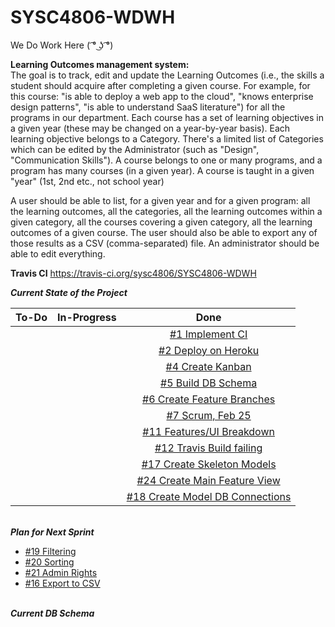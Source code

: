 # SYSC4806-WDWH
We Do Work Here ( ͡° ͜ʖ ͡°)

**Learning Outcomes management system:**  
The goal is to track, edit and update the Learning Outcomes (i.e., the skills a student should acquire after completing a given course. For example, for this course: "is able to deploy a web app to the cloud", "knows enterprise design patterns", "is able to understand SaaS literature") for all the programs in our department. Each course has a set of learning objectives in a given year (these may be changed on a year-by-year basis).
Each learning objective belongs to a Category. There's a limited list of Categories which can be edited by the Administrator (such as "Design", "Communication Skills").
A course belongs to one or many programs, and a program has many courses (in a given year). A course is taught in a given "year" (1st, 2nd etc., not school year)

A user should be able to list, for a given year and for a given program: all the learning outcomes, all the categories, all the learning outcomes within a given category, all the courses covering a given category, all the learning outcomes of a given course. The user should also be able to export any of those results as a CSV (comma-separated) file. An administrator should be able to edit everything.  

**Travis CI** https://travis-ci.org/sysc4806/SYSC4806-WDWH

**_Current State of the Project_**

|      To-Do      |   In-Progress   |      Done                               |
|:---------------:|:----------------:|:--------------------------------------:|
|                 |                 | <a href="https://github.com/sysc4806/SYSC4806-WDWH/issues/1">#1 Implement CI</a> |
|                 |                 | <a href="https://github.com/sysc4806/SYSC4806-WDWH/issues/2">#2 Deploy on Heroku</a> |
|                 |                 | <a href="https://github.com/sysc4806/SYSC4806-WDWH/issues/4">#4 Create Kanban</a> |                
|                 |                 | <a href="https://github.com/sysc4806/SYSC4806-WDWH/issues/5">#5 Build DB Schema</a> |
|                 |                 | <a href="https://github.com/sysc4806/SYSC4806-WDWH/issues/6">#6 Create Feature Branches</a> |
|                 |                 | <a href="https://github.com/sysc4806/SYSC4806-WDWH/issues/7">#7 Scrum, Feb 25</a> |
|                 |                 | <a href="https://github.com/sysc4806/SYSC4806-WDWH/issues/11">#11 Features/UI Breakdown</a>|
|                 |                 | <a href="https://github.com/sysc4806/SYSC4806-WDWH/issues/12">#12 Travis Build failing</a> |
|                 |                 | <a href="https://github.com/sysc4806/SYSC4806-WDWH/issues/17">#17 Create Skeleton Models</a> |
|                 |                 | <a href="https://github.com/sysc4806/SYSC4806-WDWH/issues/17">#24 Create Main Feature View</a> |
|                 |                 |<a href="https://github.com/sysc4806/SYSC4806-WDWH/issues/18">#18 Create Model DB Connections</a>|


<br>**_Plan for Next Sprint_**<br>
- <a href="https://github.com/sysc4806/SYSC4806-WDWH/issues/19">#19 Filtering</a>
- <a href="https://github.com/sysc4806/SYSC4806-WDWH/issues/20">#20 Sorting</a>
- <a href="https://github.com/sysc4806/SYSC4806-WDWH/issues/21">#21 Admin Rights</a>
- <a href="https://github.com/sysc4806/SYSC4806-WDWH/issues/16">#16 Export to CSV</a>

<br>**_Current DB Schema_**
